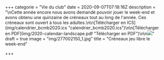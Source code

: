+++
categorie = "Vie du club"
date = 2020-09-07T07:18:16Z
description = "\nCette année encore nous avons demandé pouvoir jouer le week-end et avons obtenu une quinzaine de créneaux tout au long de l'année. Ces créneaux sont ouvert à tous les adultes.\n\n[Télécharger en ICS](img/calendrier_bcmb2020.ics \"calendrier_bcmb2020.ics\")\n\n[Télécharger en PDF](img/2020-calendar-landscape.pdf \"Télécharger en PDF\")\n\n![](img/2020-calendar-landscape.png)"
draft = true
image = "img/277002150_1.jpg"
title = "Créneaux jeu libre le week-end"

+++
